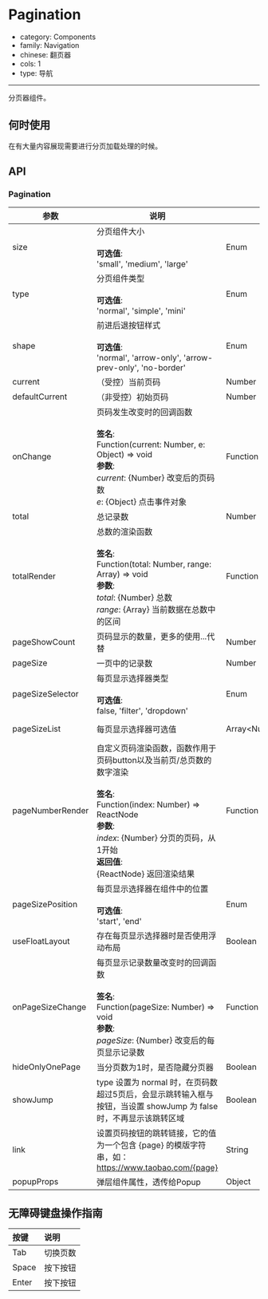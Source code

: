 # Pagination

-   category: Components
-   family: Navigation
-   chinese: 翻页器
-   cols: 1
-   type: 导航

---

分页器组件。

## 何时使用

在有大量内容展现需要进行分页加载处理的时候。

## API

### Pagination

| 参数               | 说明                                                                                                                                                                                    | 类型                                | 默认值            |
| ---------------- | ------------------------------------------------------------------------------------------------------------------------------------------------------------------------------------- | --------------------------------- | -------------- |
| size             | 分页组件大小<br/><br/>**可选值**:<br/>'small', 'medium', 'large'                                                                                                                               | Enum                              | 'medium'       |
| type             | 分页组件类型<br/><br/>**可选值**:<br/>'normal', 'simple', 'mini'                                                                                                                               | Enum                              | 'normal'       |
| shape            | 前进后退按钮样式<br/><br/>**可选值**:<br/>'normal', 'arrow-only', 'arrow-prev-only', 'no-border'                                                                                                 | Enum                              | 'normal'       |
| current          | （受控）当前页码                                                                                                                                                                              | Number                            | -              |
| defaultCurrent   | （非受控）初始页码                                                                                                                                                                             | Number                            | 1              |
| onChange         | 页码发生改变时的回调函数<br/><br/>**签名**:<br/>Function(current: Number, e: Object) => void<br/>**参数**:<br/>_current_: {Number} 改变后的页码数<br/>_e_: {Object} 点击事件对象                                   | Function                          | () => {}       |
| total            | 总记录数                                                                                                                                                                                  | Number                            | 100            |
| totalRender      | 总数的渲染函数<br/><br/>**签名**:<br/>Function(total: Number, range: Array) => void<br/>**参数**:<br/>_total_: {Number} 总数<br/>_range_: {Array} 当前数据在总数中的区间                                      | Function                          | -              |
| pageShowCount    | 页码显示的数量，更多的使用...代替                                                                                                                                                                    | Number                            | 5              |
| pageSize         | 一页中的记录数                                                                                                                                                                               | Number                            | 10             |
| pageSizeSelector | 每页显示选择器类型<br/><br/>**可选值**:<br/>false, 'filter', 'dropdown'                                                                                                                           | Enum                              | false          |
| pageSizeList     | 每页显示选择器可选值                                                                                                                                                                            | Array&lt;Number>/Array&lt;Object> | [5, 10, 20]    |
| pageNumberRender | 自定义页码渲染函数，函数作用于页码button以及当前页/总页数的数字渲染<br/><br/>**签名**:<br/>Function(index: Number) => ReactNode<br/>**参数**:<br/>_index_: {Number} 分页的页码，从1开始<br/>**返回值**:<br/>{ReactNode} 返回渲染结果<br/> | Function                          | index => index |
| pageSizePosition | 每页显示选择器在组件中的位置<br/><br/>**可选值**:<br/>'start', 'end'                                                                                                                                   | Enum                              | 'start'        |
| useFloatLayout   | 存在每页显示选择器时是否使用浮动布局                                                                                                                                                                    | Boolean                           | false          |
| onPageSizeChange | 每页显示记录数量改变时的回调函数<br/><br/>**签名**:<br/>Function(pageSize: Number) => void<br/>**参数**:<br/>_pageSize_: {Number} 改变后的每页显示记录数                                                             | Function                          | () => {}       |
| hideOnlyOnePage  | 当分页数为1时，是否隐藏分页器                                                                                                                                                                       | Boolean                           | false          |
| showJump         | type 设置为 normal 时，在页码数超过5页后，会显示跳转输入框与按钮，当设置 showJump 为 false 时，不再显示该跳转区域                                                                                                              | Boolean                           | true           |
| link             | 设置页码按钮的跳转链接，它的值为一个包含 {page} 的模版字符串，如：<https://www.taobao.com/{page}>                                                                                                                  | String                            | -              |
| popupProps       | 弹层组件属性，透传给Popup                                                                                                                                                                       | Object                            | -              |

## 无障碍键盘操作指南

| 按键    | 说明   |
| :---- | :--- |
| Tab   | 切换页数 |
| Space | 按下按钮 |
| Enter | 按下按钮 |
